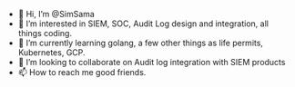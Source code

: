 - 👋 Hi, I’m @SimSama
- 👀 I’m interested in SIEM, SOC, Audit Log design and integration, all things coding. 
- 🌱 I’m currently learning golang, a few other things as life permits, Kubernetes, GCP.
- 💞️ I’m looking to collaborate on Audit log integration with SIEM products
- 📫 How to reach me <tbd> good friends. 
<!---
SimSama/SimSama is a ✨ special ✨ repository because its `README.md` (this file) appears on your GitHub profile.
You can click the Preview link to take a look at your changes.
--->
